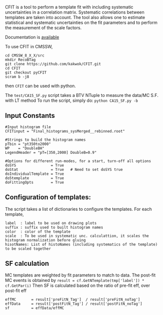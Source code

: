 CFIT is a tool to perform a template fit with including
systematic uncertainties in a correlation matrix. Systematic
correlations between templates are taken into account. The tool also
allows one to estimate statistical and systematic uncertainties
on the fit parameters and to perform the measurement of the scale factors.

Documentation is [available](./doc/doc.pdf)

To use CFIT in CMSSW, 
```
cd CMSSW_8_X_X/src
mkdir RecoBTag
git clone https://github.com/kakwok/CFIT.git
cd CFIT
git checkout pyCFIT
scram b -j8
```
then `CFIT` can be used with python.

The `test/CA15_SF.py` script takes a BTV NTuple to measure the data/MC S.F. with LT method
To run the script, simply do:
`python CA15_SF.py -b`

## Input Constants
```
#Input histogram file
CFITinput = "Final_histograms_sysMerged__rebinned.root"

#Strings to build the histogram names
pTbin = "pt350to2000"
WP    = "DoubleBH"   
LegendHeader = "pT=[350,2000] DoubleB=0.9"

#Options for different run-modes, for a start, turn-off all options
doSYS                = True
doStat               = True   # Need to set doSYS true
doIndividualTemplate = True
do5template          = True
doFittingOpts        = True
```

## Configuration of templates:
The script takes a list of dictionaries to configure the templates.
For each template,
```
label  : label to be used on drawing plots
suffix : suffix used to built histogram names
color  : color of the template
scale  : To be used in systematic unc. calculattion, it scales the histogram normalization before gluing
hisotNames: List of histoNames (including systematics of the template) to be scaled together
```

## SF calculation

MC templates are weighted by fit parameters to match to data.
The post-fit MC events is obtained by 
`result = cf.GetNTemplate(tmp['label']) * cf.GetPar(i)`
Then SF is calculated based on the ratio of pre-fit eff, over post-fit eff
```
effMC       = result['preFitN_Tag']  / result['preFitN_noTag']
effData     = result['postFitN_Tag'] / result['postFitN_noTag']
sf          = effData/effMC
```
